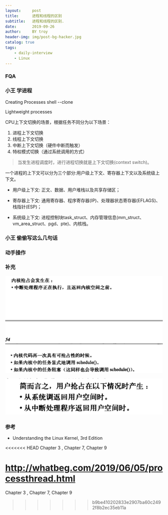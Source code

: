 ```yaml
---
layout:     post
title:      进程和线程的区别
subtitle:   进程和线程的区别.
date:       2019-09-26
author:     BY troy
header-img: img/post-bg-hacker.jpg
catalog: true
tags:
    - daily-interview
	- Linux
---
```




### FQA





### 小王 学进程



Creating Processes  shell --clone



Lightweight processes 





CPU上下文切换的场景，根据任务不同分为以下场景：

1. 进程上下文切换
2. 线程上下文切换
3. 中断上下文切换（硬件中断而触发）
4. 特权模式切换（通过系统调用的方式）



> 当发生进程调度时，进行进程切换就是上下文切换(context switch)。





一个进程的上下文可以分为三个部分:用户级上下文、寄存器上下文以及系统级上下文。

- 用户级上下文: 正文、数据、用户堆栈以及共享存储区；



- 寄存器上下文: 通用寄存器、程序寄存器(IP)、处理器状态寄存器(EFLAGS)、栈指针(ESP)；



- 系统级上下文: 进程控制块task_struct、内存管理信息(mm_struct、vm_area_struct、pgd、pte)、内核栈。









### 小王 偷偷写这么几句话



###  动手操作



### 补充

![1569578262769](../images/201909/1569578262769.png)



![1569578164907](../images/201909/1569578164907.png)

### 参考

-  Understanding the Linux Kernel, 3rd Edition

<<<<<<< HEAD
   Chapter 3 , Chapter 7,   Chapter 9

http://whatbeg.com/2019/06/05/processthread.html
=======
   Chapter 3 , Chapter 7,   Chapter 9 
>>>>>>> b9be410202833e2907ba60c2492f8b2ec35eb11a
